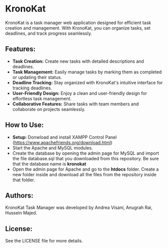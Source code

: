 # KronoKat

KronoKat is a task manager web application designed for efficient task creation and management. With KronoKat, you can organize tasks, set deadlines, and track progress seamlessly.

## Features:

- **Task Creation:** Create new tasks with detailed descriptions and deadlines.
- **Task Management:** Easily manage tasks by marking them as completed or updating their status.
- **Deadline Tracking:** Stay organized with KronoKat's intuitive interface for tracking deadlines.
- **User-Friendly Design:** Enjoy a clean and user-friendly design for effortless task management.
- **Collaborative Features:** Share tasks with team members and collaborate on projects seamlessly.

## How to Use:
- **Setup:** Donwload and install XAMPP Control Panel (https://www.apachefriends.org/download.html)
- Start the Apache and MySQL modules.
- Create the database by opening the admin page for MySQL and import the file database.sql that you downloaded from this repository. Be sure that the database name is **kronokat**
- Open the admin page for Apache and go to the **htdocs** folder. Create a new folder inside and download all the files from the repository inside that folder.


## Authors:
KronoKat Task Manager was developed by Andrea Visani, Anugrah Rai, Hussein Majed.

## License:
See the LICENSE file for more details.
